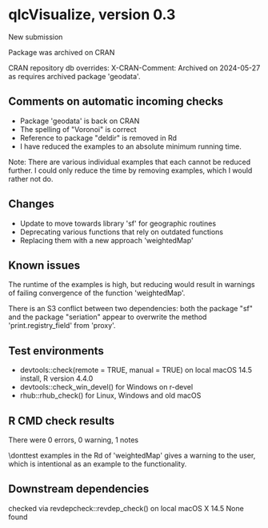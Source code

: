 # qlcVisualize, version 0.3

  New submission
  
  Package was archived on CRAN
  
  CRAN repository db overrides:
    X-CRAN-Comment: Archived on 2024-05-27 as requires archived package
      'geodata'.

## Comments on automatic incoming checks

- Package 'geodata' is back on CRAN
- The spelling of "Voronoi" is correct
- Reference to package "deldir" is removed in Rd
- I have reduced the examples to an absolute minimum running time. 

Note: There are various individual examples that each cannot be reduced further. 
I could only reduce the time by removing examples, which I would rather not do.

## Changes

- Update to move towards library 'sf' for geographic routines
- Deprecating various functions that rely on outdated functions
- Replacing them with a new approach 'weightedMap'

## Known issues

The runtime of the examples is high, but reducing would result in warnings 
of failing convergence of the function 'weightedMap'.

There is an S3 conflict between two dependencies: both the package "sf" and
the package "seriation" appear to overwrite the method 'print.registry_field'
from 'proxy'.

## Test environments

- devtools::check(remote = TRUE, manual = TRUE) on local macOS 14.5 install, R version 4.4.0
- devtools::check_win_devel() for Windows on r-devel
- rhub::rhub_check() for Linux, Windows and old macOS

## R CMD check results

There were 0 errors, 0 warning, 1 notes

\donttest examples in the Rd of 'weightedMap' gives a warning to the user, 
which is intentional as an example to the functionality.

## Downstream dependencies

checked via revdepcheck::revdep_check() on local macOS X 14.5
None found

